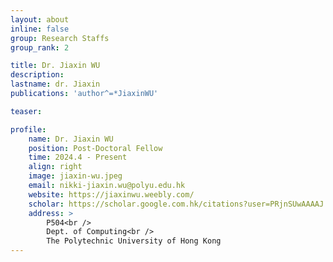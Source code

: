 ```yaml
---
layout: about
inline: false
group: Research Staffs
group_rank: 2

title: Dr. Jiaxin WU
description: 
lastname: dr. Jiaxin
publications: 'author^=*JiaxinWU'

teaser: 

profile:
    name: Dr. Jiaxin WU
    position: Post-Doctoral Fellow
    time: 2024.4 - Present
    align: right
    image: jiaxin-wu.jpeg
    email: nikki-jiaxin.wu@polyu.edu.hk
    website: https://jiaxinwu.weebly.com/
    scholar: https://scholar.google.com.hk/citations?user=PRjnSUwAAAAJ
    address: >
        P504<br />
        Dept. of Computing<br />
        The Polytechnic University of Hong Kong
---
```



<!-- # Research Staffs

**Dr. Jiaxin WU**

Post-Doctoral Fellow, Department of Computing, The Hong Kong Polytechnic University

[Homepage](https://jiaxinwu.weebly.com/)
[Google Scholar](https://scholar.google.com.hk/citations?user=PRjnSUwAAAAJ)
[your_email@polyu.edu.hk](mailto:email@polyu.edu.hk) -->